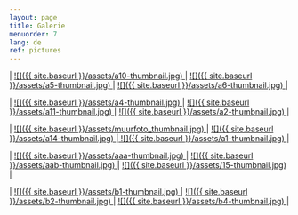 ```yaml
---
layout: page
title: Galerie
menuorder: 7
lang: de
ref: pictures
---
```


| <a href="/assets/a10.jpg"> ![]({{ site.baseurl }}/assets/a10-thumbnail.jpg) </a> | <a href="/assets/a5.jpg"> ![]({{ site.baseurl }}/assets/a5-thumbnail.jpg) </a> | <a href="/assets/a6.jpg">  ![]({{ site.baseurl }}/assets/a6-thumbnail.jpg) </a> |

| <a href="/assets/a4.jpg"> ![]({{ site.baseurl }}/assets/a4-thumbnail.jpg) </a> | <a href="/assets/a11.jpg"> ![]({{ site.baseurl }}/assets/a11-thumbnail.jpg) </a> | <a href="/assets/a2.jpg">![]({{ site.baseurl }}/assets/a2-thumbnail.jpg) </a> |

|  <a href="/assets/muurfoto.jpg">  ![]({{ site.baseurl }}/assets/muurfoto_thumbnail.jpg) </a> | <a href="/assets/a14.jpg"> ![]({{ site.baseurl }}/assets/a14-thumbnail.jpg) </a>|<a href="/assets/a1.jpg"> ![]({{ site.baseurl }}/assets/a1-thumbnail.jpg) </a>|

| <a href="/assets/aaa.jpg"> ![]({{ site.baseurl }}/assets/aaa-thumbnail.jpg) </a> | <a href="/assets/aab.jpg"> ![]({{ site.baseurl }}/assets/aab-thumbnail.jpg) </a> | <a href="/assets/15.jpg">  ![]({{ site.baseurl }}/assets/15-thumbnail.jpg) </a> |

|  <a href="/assets/b1.jpg">  ![]({{ site.baseurl }}/assets/b1-thumbnail.jpg) </a> |  <a href="/assets/b2.jpg"> ![]({{ site.baseurl }}/assets/b2-thumbnail.jpg) </a> | <a href="/assets/b4.jpg"> ![]({{ site.baseurl }}/assets/b4-thumbnail.jpg) </a>|


